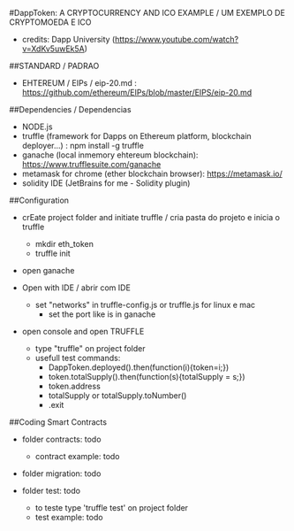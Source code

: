 #DappToken: A CRYPTOCURRENCY AND ICO EXAMPLE / UM EXEMPLO DE CRYPTOMOEDA E ICO  
- credits: Dapp University (https://www.youtube.com/watch?v=XdKv5uwEk5A)


##STANDARD / PADRAO
- EHTEREUM / EIPs / eip-20.md : https://github.com/ethereum/EIPs/blob/master/EIPS/eip-20.md

##Dependencies / Dependencias
- NODE.js
- truffle (framework for Dapps on Ethereum platform, blockchain deployer...) : npm install -g truffle
- ganache (local inmemory ehtereum blockchain): https://www.trufflesuite.com/ganache
- metamask for chrome (ether blockchain browser): https://metamask.io/
- solidity IDE (JetBrains for me  - Solidity plugin) 

##Configuration 
- crEate project folder and initiate truffle / cria pasta do projeto e inicia o truffle
    - mkdir eth_token
    - truffle init

- open ganache
- Open with IDE / abrir com IDE
    - set "networks" in truffle-config.js or truffle.js for linux e mac
        - set the port like is in ganache
        
- open console and open TRUFFLE
    - type "truffle" on project folder
    - usefull test commands:
        - DappToken.deployed().then(function(i){token=i;})
        - token.totalSupply().then(function(s){totalSupply = s;})
        - token.address
        - totalSupply or totalSupply.toNumber()
        - .exit
    
##Coding Smart Contracts

- folder contracts: todo
    - contract example: todo
    
- folder migration: todo

- folder test:    todo
    - to teste type 'truffle test' on project folder 
    - test example: todo


    

